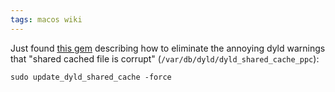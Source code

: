 ```yaml
---
tags: macos wiki
---
```


Just found [this gem](http://discussions.apple.com/thread.jspa?threadID=1260029&tstart=195) describing how to eliminate the annoying dyld warnings that "shared cached file is corrupt" (`/var/db/dyld/dyld_shared_cache_ppc`):

    sudo update_dyld_shared_cache -force
